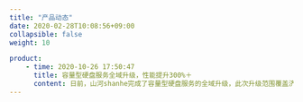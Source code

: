 ```yaml
---
title: "产品动态"
date: 2020-02-28T10:08:56+09:00
collapsible: false
weight: 10

product:
    - time: 2020-10-26 17:50:47
      title: 容量型硬盘服务全域升级，性能提升300%＋
      content: 日前，山河shanhe完成了容量型硬盘服务的全域升级，此次升级范围覆盖济南1区Region。 升级完成后，基于新的技术架构，容量型硬盘的单盘性能指标提升超过300%，单盘最大容量为10T，最大吞吐可达150MB/s，最大IOPS可达5500，适用于对容量要求较高，并且对性能有一定要求的应用，例如开发测试、视频、音频、归档等业务。
---
```


<!-- 设置上述参数可生成产品动态页  -->
